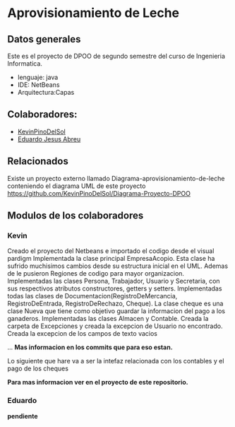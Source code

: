 # Aprovisionamiento de Leche

## Datos generales
Este es el proyecto de DPOO de segundo semestre del curso de Ingenieria Informatica.

- lenguaje: java
- IDE: NetBeans
- Arquitectura:Capas

## Colaboradores:

* [KevinPinoDelSol](https://github.com/KevinPinoDelSol) 
* [Eduardo Jesus Abreu](https://github.com/eduardoCoder1112)



## Relacionados
Existe un proyecto externo  llamado Diagrama-aprovisionamiento-de-leche conteniendo el diagrama UML de este proyecto
https://github.com/KevinPinoDelSol/Diagrama-Proyecto-DPOO


## Modulos de los colaboradores
### Kevin
Creado el proyecto del Netbeans e importado el codigo desde el visual pardigm
Implementada la clase principal EmpresaAcopio. Esta clase ha sufrido muchisimos cambios desde su estructura inicial en el UML. Ademas de le pusieron Regiones de codigo para mayor organizacion.
Implementadas las clases Persona, Trabajador, Usuario y Secretaria, con sus respectivos atributos constructores, getters y setters.
Implementadas todas las clases de Documentacion(RegistroDeMercancia, RegistroDeEntrada, RegistroDeRechazo, Cheque). La clase cheque es una clase Nueva que tiene como objetivo guardar la informacion del pago a los ganaderos.
Implementadas las clases Almacen y Contable.
Creada la carpeta de Excepciones y creada la excepcion de Usuario no encontrado.
Creada la excepcion de los campos de texto vacios

... 
**Mas informacion en los commits que para eso estan.**

Lo siguiente que hare va a ser la intefaz relacionada con los contables y el pago de los cheques

**Para mas informacion ver en el proyecto de este repositorio.**

### Eduardo
**pendiente**
